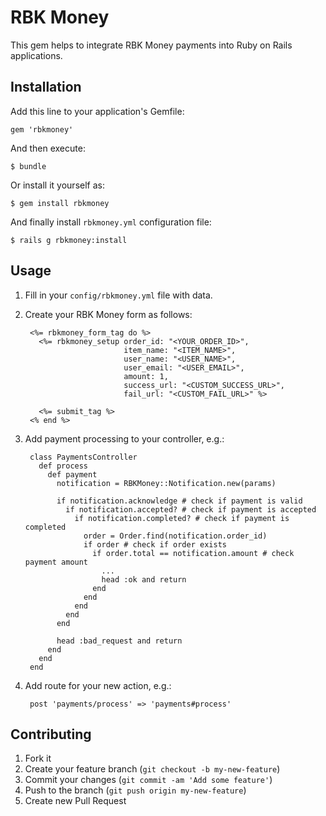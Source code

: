 # RBK Money

This gem helps to integrate RBK Money payments into Ruby on Rails applications.

## Installation

Add this line to your application's Gemfile:

    gem 'rbkmoney'

And then execute:

    $ bundle

Or install it yourself as:

    $ gem install rbkmoney

And finally install `rbkmoney.yml` configuration file:

    $ rails g rbkmoney:install

## Usage

1. Fill in your `config/rbkmoney.yml` file with data.
  
2. Create your RBK Money form as follows:

        <%= rbkmoney_form_tag do %>
          <%= rbkmoney_setup order_id: "<YOUR_ORDER_ID>",
                             item_name: "<ITEM_NAME>",
                             user_name: "<USER_NAME>",
                             user_email: "<USER_EMAIL>",
                             amount: 1,
                             success_url: "<CUSTOM_SUCCESS_URL>",
                             fail_url: "<CUSTOM_FAIL_URL>" %>   
                           
          <%= submit_tag %>
        <% end %>

3. Add payment processing to your controller, e.g.:
    
      
        class PaymentsController
          def process
            def payment
              notification = RBKMoney::Notification.new(params)
              
              if notification.acknowledge # check if payment is valid
                if notification.accepted? # check if payment is accepted
                  if notification.completed? # check if payment is completed
                    order = Order.find(notification.order_id)
                    if order # check if order exists
                      if order.total == notification.amount # check payment amount
                        ...
                        head :ok and return
                      end
                    end
                  end
                end
              end
              
              head :bad_request and return
            end
          end
        end
    
4. Add route for your new action, e.g.: 

        post 'payments/process' => 'payments#process'


## Contributing

1. Fork it
2. Create your feature branch (`git checkout -b my-new-feature`)
3. Commit your changes (`git commit -am 'Add some feature'`)
4. Push to the branch (`git push origin my-new-feature`)
5. Create new Pull Request
